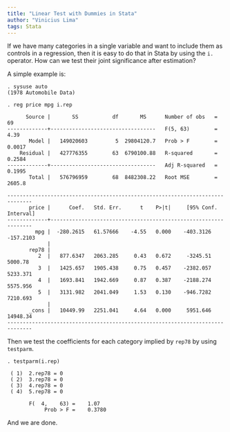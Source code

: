 ```yaml
---
title: "Linear Test with Dummies in Stata"
author: "Vinicius Lima"
tags: Stata
---
```

If we have many categories in a single variable and want to include them as controls in a regression, then it is easy to do that in Stata by using the `i.` operator. How can we test their joint significance after estimation?
<!--end_excerpt-->

A simple example is:
```
. sysuse auto
(1978 Automobile Data)

. reg price mpg i.rep

      Source |       SS           df       MS      Number of obs   =        69
-------------+----------------------------------   F(5, 63)        =      4.39
       Model |   149020603         5  29804120.7   Prob > F        =    0.0017
    Residual |   427776355        63  6790100.88   R-squared       =    0.2584
-------------+----------------------------------   Adj R-squared   =    0.1995
       Total |   576796959        68  8482308.22   Root MSE        =    2605.8

------------------------------------------------------------------------------
       price |      Coef.   Std. Err.      t    P>|t|     [95% Conf. Interval]
-------------+----------------------------------------------------------------
         mpg |  -280.2615   61.57666    -4.55   0.000    -403.3126   -157.2103
             |
       rep78 |
          2  |   877.6347   2063.285     0.43   0.672     -3245.51     5000.78
          3  |   1425.657   1905.438     0.75   0.457    -2382.057    5233.371
          4  |   1693.841   1942.669     0.87   0.387    -2188.274    5575.956
          5  |   3131.982   2041.049     1.53   0.130    -946.7282    7210.693
             |
       _cons |   10449.99   2251.041     4.64   0.000     5951.646    14948.34
------------------------------------------------------------------------------

```

Then we test the coefficients for each category implied by `rep78` by using `testparm`.

```
. testparm(i.rep)

 ( 1)  2.rep78 = 0
 ( 2)  3.rep78 = 0
 ( 3)  4.rep78 = 0
 ( 4)  5.rep78 = 0

       F(  4,    63) =    1.07
            Prob > F =    0.3780

```
And we are done.
